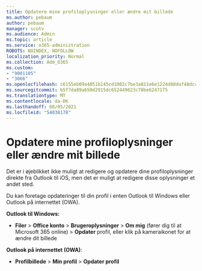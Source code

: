 ```yaml
---
title: Opdatere mine profiloplysninger eller ændre mit billede
ms.author: pebaum
author: pebaum
manager: scotv
ms.audience: Admin
ms.topic: article
ms.service: o365-administration
ROBOTS: NOINDEX, NOFOLLOW
localization_priority: Normal
ms.collection: Adm_O365
ms.custom:
- "9001105"
- "3066"
ms.openlocfilehash: c6155eb09a4051b145cd1002c7be3a811e6e1224d88daf48dccbb4e059475081
ms.sourcegitcommit: b5f7da89a650d2915dc652449623c78be6247175
ms.translationtype: MT
ms.contentlocale: da-DK
ms.lasthandoff: 08/05/2021
ms.locfileid: "54038178"
---
```

# <a name="update-my-profile-information-or-change-my-picture"></a>Opdatere mine profiloplysninger eller ændre mit billede

Det er i øjeblikket ikke muligt at redigere og opdatere dine profiloplysninger direkte fra Outlook til iOS, men det er muligt at redigere disse oplysninger et andet sted. 

Du kan foretage opdateringer til din profil i enten Outlook til Windows eller Outlook på internettet (OWA). 

**Outlook til Windows:** 

- **Filer**  >  **Office konto**  >  **Brugeroplysninger**  >  **Om mig** (fører dig til at Microsoft 365 online) > **Opdater** profil, eller klik på kameraikonet for at ændre dit billede  
  
**Outlook på internettet (OWA)**: 

- **Profilbillede**  >  **Min profil**  >  **Opdater profil**
